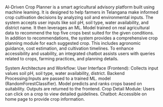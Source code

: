 Al-Driven Crop Planner is a smart agricultural advisory platform built using machine leaming. 
It is designed to help farmers in Telangana make informed crop cultivation decisions by analyzing soil and environmental inputs.
The system accepts user inputs like soil pH, soil type, water availability, and district name.
It then leverages an ML.
Model trained on real agricultural data to recommend the top five crops best suited for the given conditions.
In addition to recommendations, the system provides a comprehensive crop planning module for each suggested crop.
This includes agronomic guidance, cost estimation, and cultivation timelines.
To enhance accessibility and usability, an integrated chatbot assists users with queries related to crops, farming practices, and planning details.

System Architecture and Workflow:
  User Interface (Frontend): Collects input values soil pH, soil type, water availability, district.
  Backend Processing:Inputs are passed to a trained ML. model (RandomForestClassifier).
  Model predicts and ranks crops based on suitability.
  Outputs are returned to the frontend.
  Crop Detail Module: Users can click on a crop to view detailed guidelines.
  Chatbot: Accessible on home page to provide crop information.
